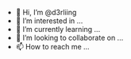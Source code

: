 - 👋 Hi, I’m @d3rliing
- 👀 I’m interested in ...
- 🌱 I’m currently learning ...
- 💞️ I’m looking to collaborate on ...
- 📫 How to reach me ...

<!---
d3rliing/d3rliing is a ✨ special ✨ repository because its `README.md` (this file) appears on your GitHub profile.
You can click the Preview link to take a look at your changes.
--->
